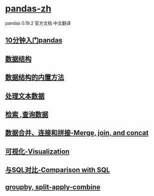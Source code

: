 # [pandas-zh](http://datamininginaction.github.io/pandas-zh/)

pandas 0.19.2 官方文档 中文翻译


## [10分钟入门pandas](https://github.com/DataMininginAction/pandas-zh/blob/master/10%E5%88%86%E9%92%9F%E5%85%A5%E9%97%A8pandas.ipynb)

## [数据结构](https://github.com/DataMininginAction/pandas-zh/blob/master/%E6%95%B0%E6%8D%AE%E7%BB%93%E6%9E%84.ipynb)


## [数据结构的内置方法](https://github.com/DataMininginAction/pandas-zh/blob/master/%E6%95%B0%E6%8D%AE%E7%BB%93%E6%9E%84%E7%9A%84%E5%86%85%E7%BD%AE%E6%96%B9%E6%B3%95.ipynb)


## [处理文本数据](https://github.com/DataMininginAction/pandas-zh/blob/master/%E5%A4%84%E7%90%86%E6%96%87%E6%9C%AC%E6%95%B0%E6%8D%AE.ipynb)


## [检索 ,查询数据](https://github.com/DataMininginAction/pandas-zh/blob/master/%E6%A3%80%E7%B4%A2%20%2C%E6%9F%A5%E8%AF%A2%E6%95%B0%E6%8D%AE.ipynb)

## [数据合并、连接和拼接-Merge, join, and concat](https://github.com/DataMininginAction/pandas-zh/blob/master/%E6%95%B0%E6%8D%AE%E5%90%88%E5%B9%B6%E3%80%81%E8%BF%9E%E6%8E%A5%E5%92%8C%E6%8B%BC%E6%8E%A5-Merge%2C%20join%2C%20and%20concat.ipynb)

## [可视化-Visualization](https://github.com/DataMininginAction/pandas-zh/blob/master/%E5%8F%AF%E8%A7%86%E5%8C%96-Visualization-checkpoint.ipynb)

## [与SQL对比-Comparison with SQL](https://github.com/DataMininginAction/pandas-zh/blob/master/%E4%B8%8ESQL%E5%AF%B9%E6%AF%94-Comparison%20with%20SQL.ipynb)


## [groupby, split-apply-combine](https://github.com/DataMininginAction/pandas-zh/blob/master/groupby%2C%20split-apply-combine.ipynb)
